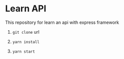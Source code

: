 # Learn API

This repository for learn an api with express framework

1. `git clone` url

2. `yarn install`

3. `yarn start`